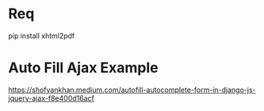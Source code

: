 # Req
pip install xhtml2pdf

# Auto Fill Ajax Example
https://shofyankhan.medium.com/autofill-autocomplete-form-in-django-js-jquery-ajax-f8e400d16acf